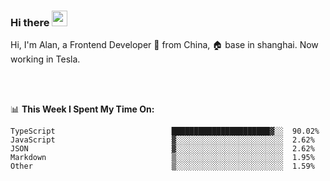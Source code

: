 ### Hi there <img src="https://media.giphy.com/media/hvRJCLFzcasrR4ia7z/giphy.gif" width="25px">

<!-- ![visitors](https://visitor-badge.glitch.me/badge?page_id=dislfyer.dislfyer) -->

Hi, I'm Alan, a Frontend Developer 🚀 from China, 🏠 base in shanghai. Now working in Tesla.

<br/>
<br/>

📊 **This Week I Spent My Time On:**


<!--START_SECTION:waka-->

```text
TypeScript                          ██████████████████████▓░░  90.02%
JavaScript                          ▓░░░░░░░░░░░░░░░░░░░░░░░░  2.62%
JSON                                ▓░░░░░░░░░░░░░░░░░░░░░░░░  2.62%
Markdown                            ▒░░░░░░░░░░░░░░░░░░░░░░░░  1.95%
Other                               ▒░░░░░░░░░░░░░░░░░░░░░░░░  1.59%
```

<!--END_SECTION:waka-->

<!--
**About Me:**
 -->
